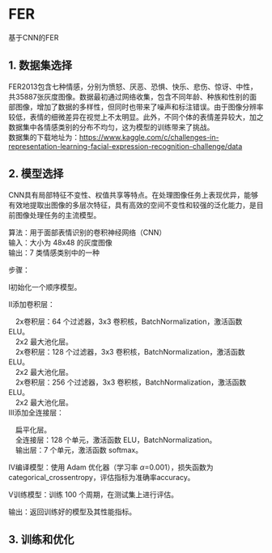 # FER
基于CNN的FER
## 1. 数据集选择  
FER2013包含七种情感，分别为愤怒、厌恶、恐惧、快乐、悲伤、惊讶、中性，共35887张灰度图像。数据最初通过网络收集，包含不同年龄、种族和性别的面部图像，增加了数据的多样性，但同时也带来了噪声和标注错误。由于图像分辨率较低，表情的细微差异在视觉上不太明显。此外，不同个体的表情差异较大，加之数据集中各情感类别的分布不均匀，这为模型的训练带来了挑战。  
数据集的下载地址为：<https://www.kaggle.com/c/challenges-in-representation-learning-facial-expression-recognition-challenge/data>  
## 2. 模型选择  
CNN具有局部特征不变性、权值共享等特点。在处理图像任务上表现优异，能够有效地提取出图像的多层次特征，具有高效的空间不变性和较强的泛化能力，是目前图像处理任务的主流模型。  

算法：用于面部表情识别的卷积神经网络（CNN）  
输入：大小为 48x48 的灰度图像  
输出：7 类情感类别中的一种  

步骤：  

Ⅰ初始化一个顺序模型。  

Ⅱ添加卷积层：  

&emsp;2x卷积层：64 个过滤器，3x3 卷积核，BatchNormalization，激活函数 ELU。  
&emsp;2x2 最大池化层。  
&emsp;2x卷积层：128 个过滤器，3x3 卷积核，BatchNormalization，激活函数 ELU。  
&emsp;2x2 最大池化层。  
&emsp;2x卷积层：256 个过滤器，3x3 卷积核，BatchNormalization，激活函数 ELU。  
&emsp;2x2 最大池化层。  
Ⅲ添加全连接层：  

&emsp;扁平化层。  
&emsp;全连接层：128 个单元，激活函数 ELU，BatchNormalization。  
&emsp;输出层：7 个单元，激活函数 softmax。  

Ⅳ编译模型：使用 Adam 优化器（学习率 $\alpha$=0.001），损失函数为 categorical_crossentropy，评估指标为准确率accuracy。  

Ⅴ训练模型：训练 100 个周期，在测试集上进行评估。  

输出：返回训练好的模型及其性能指标。  

## 3. 训练和优化
